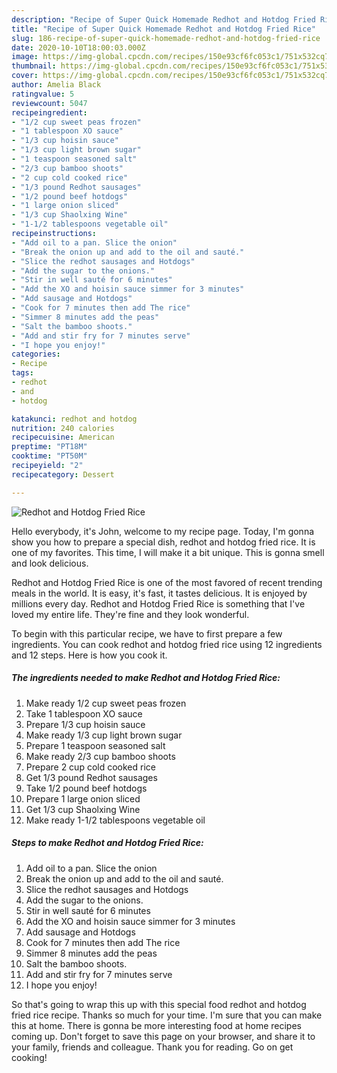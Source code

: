```yaml
---
description: "Recipe of Super Quick Homemade Redhot and Hotdog Fried Rice"
title: "Recipe of Super Quick Homemade Redhot and Hotdog Fried Rice"
slug: 186-recipe-of-super-quick-homemade-redhot-and-hotdog-fried-rice
date: 2020-10-10T18:00:03.000Z
image: https://img-global.cpcdn.com/recipes/150e93cf6fc053c1/751x532cq70/redhot-and-hotdog-fried-rice-recipe-main-photo.jpg
thumbnail: https://img-global.cpcdn.com/recipes/150e93cf6fc053c1/751x532cq70/redhot-and-hotdog-fried-rice-recipe-main-photo.jpg
cover: https://img-global.cpcdn.com/recipes/150e93cf6fc053c1/751x532cq70/redhot-and-hotdog-fried-rice-recipe-main-photo.jpg
author: Amelia Black
ratingvalue: 5
reviewcount: 5047
recipeingredient:
- "1/2 cup sweet peas frozen"
- "1 tablespoon XO sauce"
- "1/3 cup hoisin sauce"
- "1/3 cup light brown sugar"
- "1 teaspoon seasoned salt"
- "2/3 cup bamboo shoots"
- "2 cup cold cooked rice"
- "1/3 pound Redhot sausages"
- "1/2 pound beef hotdogs"
- "1 large onion sliced"
- "1/3 cup Shaolxing Wine"
- "1-1/2 tablespoons vegetable oil"
recipeinstructions:
- "Add oil to a pan. Slice the onion"
- "Break the onion up and add to the oil and sauté."
- "Slice the redhot sausages and Hotdogs"
- "Add the sugar to the onions."
- "Stir in well sauté for 6 minutes"
- "Add the XO and hoisin sauce simmer for 3 minutes"
- "Add sausage and Hotdogs"
- "Cook for 7 minutes then add The rice"
- "Simmer 8 minutes add the peas"
- "Salt the bamboo shoots."
- "Add and stir fry for 7 minutes serve"
- "I hope you enjoy!"
categories:
- Recipe
tags:
- redhot
- and
- hotdog

katakunci: redhot and hotdog 
nutrition: 240 calories
recipecuisine: American
preptime: "PT18M"
cooktime: "PT50M"
recipeyield: "2"
recipecategory: Dessert

---
```



![Redhot and Hotdog Fried Rice](https://img-global.cpcdn.com/recipes/150e93cf6fc053c1/751x532cq70/redhot-and-hotdog-fried-rice-recipe-main-photo.jpg)

Hello everybody, it's John, welcome to my recipe page. Today, I'm gonna show you how to prepare a special dish, redhot and hotdog fried rice. It is one of my favorites. This time, I will make it a bit unique. This is gonna smell and look delicious.



Redhot and Hotdog Fried Rice is one of the most favored of recent trending meals in the world. It is easy, it's fast, it tastes delicious. It is enjoyed by millions every day. Redhot and Hotdog Fried Rice is something that I've loved my entire life. They're fine and they look wonderful.


To begin with this particular recipe, we have to first prepare a few ingredients. You can cook redhot and hotdog fried rice using 12 ingredients and 12 steps. Here is how you cook it.

<!--inarticleads1-->

##### The ingredients needed to make Redhot and Hotdog Fried Rice:

1. Make ready 1/2 cup sweet peas frozen
1. Take 1 tablespoon XO sauce
1. Prepare 1/3 cup hoisin sauce
1. Make ready 1/3 cup light brown sugar
1. Prepare 1 teaspoon seasoned salt
1. Make ready 2/3 cup bamboo shoots
1. Prepare 2 cup cold cooked rice
1. Get 1/3 pound Redhot sausages
1. Take 1/2 pound beef hotdogs
1. Prepare 1 large onion sliced
1. Get 1/3 cup Shaolxing Wine
1. Make ready 1-1/2 tablespoons vegetable oil




<!--inarticleads2-->

##### Steps to make Redhot and Hotdog Fried Rice:

1. Add oil to a pan. Slice the onion
1. Break the onion up and add to the oil and sauté.
1. Slice the redhot sausages and Hotdogs
1. Add the sugar to the onions.
1. Stir in well sauté for 6 minutes
1. Add the XO and hoisin sauce simmer for 3 minutes
1. Add sausage and Hotdogs
1. Cook for 7 minutes then add The rice
1. Simmer 8 minutes add the peas
1. Salt the bamboo shoots.
1. Add and stir fry for 7 minutes serve
1. I hope you enjoy!




So that's going to wrap this up with this special food redhot and hotdog fried rice recipe. Thanks so much for your time. I'm sure that you can make this at home. There is gonna be more interesting food at home recipes coming up. Don't forget to save this page on your browser, and share it to your family, friends and colleague. Thank you for reading. Go on get cooking!
